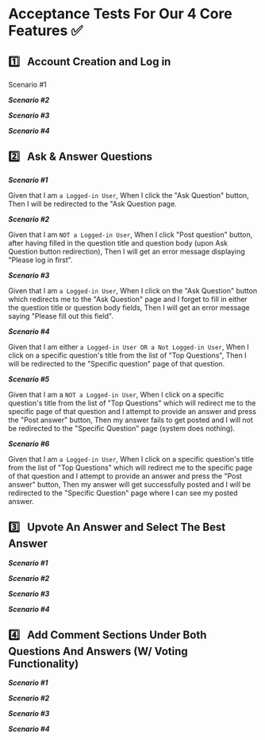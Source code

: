 # **Acceptance Tests For Our 4 Core Features** :white_check_mark: <br>

## :one: &nbsp; Account Creation and Log in

Scenario #1

**_Scenario #2_**

**_Scenario #3_**


**_Scenario #4_**




## :two: &nbsp; Ask & Answer Questions

**_Scenario #1_**

Given that I am `a Logged-in User`,
When I click the "Ask Question" button,
Then I will be redirected to the "Ask Question page.


**_Scenario #2_**

Given that I am `NOT a Logged-in User`,
When I click "Post question" button, after having filled in the question title and question body (upon Ask Question button redirection),
Then I will get an error message displaying "Please log in first".

**_Scenario #3_**

Given that I am `a Logged-in User`,
When I click on the "Ask Question" button which redirects me to the "Ask Question" page and I forget to fill in either the question title or question body fields,
Then I will get an error message saying "Please fill out this field".

**_Scenario #4_**

Given that I am either `a Logged-in User OR a Not Logged-in User`,
When I click on a specific question's title from the list of "Top Questions",
Then I will be redirected to the "Specific question" page of that question.

**_Scenario #5_**

Given that I am a `NOT a Logged-in User`,
When I click on a specific question's title from the list of "Top Questions" which will redirect me to the specific page of that question and I attempt to provide an answer and press the "Post answer" button,
Then my answer fails to get posted and I will not be redirected to the "Specific Question" page (system does nothing).

**_Scenario #6_**

Given that I am `a Logged-in User`,
When I click on a specific question's title from the list of "Top Questions" which will redirect me to the specific page of that question and I attempt to provide an answer and press the "Post answer" button,
Then my answer will get successfully posted and I will be redirected to the "Specific Question" page where I can see my posted answer.

## :three: &nbsp; Upvote An Answer and Select The Best Answer


**_Scenario #1_**


**_Scenario #2_**


**_Scenario #3_**


**_Scenario #4_**



## :four: &nbsp; Add Comment Sections Under Both Questions And Answers (W/ Voting Functionality)


**_Scenario #1_**


**_Scenario #2_**


**_Scenario #3_**


**_Scenario #4_**










